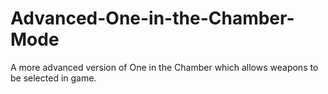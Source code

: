 # Advanced-One-in-the-Chamber-Mode
A more advanced version of One in the Chamber which allows weapons to be selected in game.
